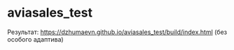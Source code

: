 # aviasales_test

Результат: https://dzhumaevn.github.io/aviasales_test/build/index.html (без особого адаптива)
